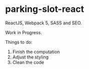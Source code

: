 # parking-slot-react
ReactJS, Webpack 5, SASS and SEO. 

Work in Progress.

Things to do:
1. Finish the computation
2. Adjust the styling
3. Clean the code
